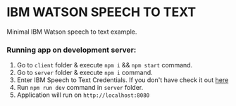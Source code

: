 # IBM WATSON SPEECH TO TEXT
 Minimal IBM Watson speech to text example.

### Running app on development server:
  1. Go to `client` folder & execute `npm i` && `npm start` command.
  2. Go to `server` folder & execute `npm i` command.
  3. Enter IBM Speech to Text Credentials. If you don't have check it out [here](https://www.ibm.com/watson/services/speech-to-text/)
  4. Run `npm run dev` command in `server` folder.
  5. Application will run on `http://localhost:8080`
